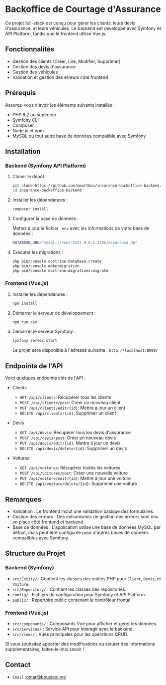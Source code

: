 # Backoffice de Courtage d'Assurance

Ce projet full-stack est conçu pour gérer les clients, leurs devis d'assurance, et leurs véhicules. Le backend est développé avec Symfony et API Platform, tandis que le frontend utilise Vue.js.

## Fonctionnalités

- Gestion des clients (Créer, Lire, Modifier, Supprimer)
- Gestion des devis d'assurance
- Gestion des véhicules
- Validation et gestion des erreurs côté frontend

## Prérequis

Assurez-vous d'avoir les éléments suivants installés :

- PHP 8.2 ou supérieur
- Symfony CLI
- Composer
- Node.js et npm
- MySQL ou tout autre base de données compatible avec Symfony

## Installation

### Backend (Symfony API Platform)

1. Cloner le dépôt :
   ```bash
   git clone https://github.com/omartbou/insurance-backoffice-backend.git
   cd insurance-backoffice-backend
   ```

2. Installer les dépendances :
   ```bash
   composer install
   ```

3. Configurer la base de données :

   Mettez à jour le fichier `.env` avec les informations de votre base de données :
   ```bash
   DATABASE_URL="mysql://root:@127.0.0.1:3306/assurance_db"
   ```

4. Exécuter les migrations :
   ```bash
   php bin/console doctrine:database:create
   php bin/console make:migration
   php bin/console doctrine:migrations:migrate
   ```




### Frontend (Vue.js)

1. Installer les dépendances :
   ```bash
   npm install
   ```

2. Démarrer le serveur de développement :
   ```bash
   npm run dev
   ```
   
3. Démarrer le serveur Symfony :
   ```bash
   symfony server:start
   ```
   Le projet sera disponible à l'adresse suivante : `http://localhost:8000/`

## Endpoints de l'API

Voici quelques endpoints clés de l'API :

- Clients
  - `GET /api/clients`: Récupérer tous les clients
  - `POST /api/clients/post`: Créer un nouveau client
  - `PUT /api/clients/edit/{id}`: Mettre à jour un client
  - `DELETE /api/clients/{id}`: Supprimer un client


- Devis
  - `GET /api/devis`: Récupérer tous les devis d'assurance
  - `POST /api/devis/post`: Créer un nouveau devis
  - `PUT /api/devis/edit/{id}`: Mettre à jour un devis
  - `DELETE /api/devis/delete/{id}`: Supprimer un devis

- Voitures
  - `GET /api/voitures`: Récupérer toutes les voitures
  - `POST /api/voitures/post`: Créer une nouvelle voiture
  - `PUT /api/voiture/edit/{id}`: Mettre à jour une voiture
  - `DELETE /api/voiture/delete/{id}`: Supprimer une voiture

## Remarques

- Validation : Le frontend inclut une validation basique des formulaires.
- Gestion des erreurs : Des mécanismes de gestion des erreurs sont mis en place côté frontend et backend.
- Base de données : L'application utilise une base de données MySQL par défaut, mais peut être configurée pour d'autres bases de données compatibles avec Symfony.

## Structure du Projet

### Backend (Symfony)

- `src/Entity/` : Contient les classes des entités PHP pour `Client`, `Devis`, et `Voiture`.
- `src/Repository/` : Contient les classes des repositories.
- `config/` : Fichiers de configuration pour Symfony et API Platform.
- `public/` : Répertoire public contenant le contrôleur frontal.

### Frontend (Vue.js)

- `src/components/` : Composants Vue pour afficher et gérer les données.
- `src/services/` : Service API pour interagir avec le backend.
- `src/views/` : Vues principales pour les opérations CRUD.
  
 Si vous souhaitez apporter des modifications ou ajouter des informations supplémentaires, faites-le-moi savoir !
 
## Contact
 - `Email` :omar@bouziani.me
